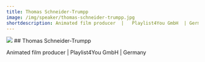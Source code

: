```yaml
---
title: Thomas Schneider-Trumpp
image: /img/speaker/thomas-schneider-trumpp.jpg
shortdescription: Animated film producer  |   Playlist4You GmbH  | Germany
---
```

<img src="/img/speaker/thomas-schneider-trumpp.jpg">
## Thomas Schneider-Trumpp

Animated film producer  |   Playlist4You GmbH  | Germany

